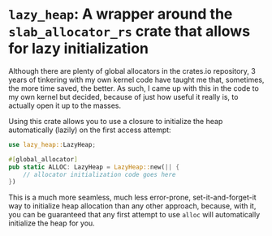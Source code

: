 # `lazy_heap`: A wrapper around the `slab_allocator_rs` crate that allows for lazy initialization

Although there are plenty of global allocators in the crates.io repository, 3 years of tinkering with my own kernel code have taught me that, sometimes, the more time saved, the better. As such, I came up with this in the code to my own kernel but decided, because of just how useful it really is, to actually open it up to the masses.

Using this crate allows you to use a closure to initialize the heap automatically (lazily) on the first access attempt:

```rust
use lazy_heap::LazyHeap;

#[global_allocator]
pub static ALLOC: LazyHeap = LazyHeap::new(|| {
    // allocator initialization code goes here
})
```

This is a much more seamless, much less error-prone, set-it-and-forget-it way to initialize heap allocation than any other approach, because, with it, you can be guaranteed that any first attempt to use `alloc` will automatically initialize the heap for you.